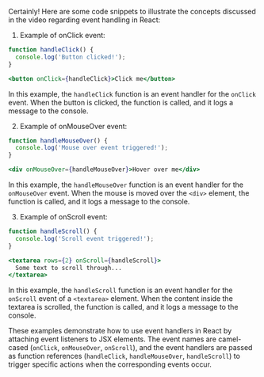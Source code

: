 Certainly! Here are some code snippets to illustrate the concepts discussed in the video regarding event handling in React:

1. Example of onClick event:
```jsx
function handleClick() {
  console.log('Button clicked!');
}

<button onClick={handleClick}>Click me</button>
```

In this example, the `handleClick` function is an event handler for the `onClick` event. When the button is clicked, the function is called, and it logs a message to the console.

2. Example of onMouseOver event:
```jsx
function handleMouseOver() {
  console.log('Mouse over event triggered!');
}

<div onMouseOver={handleMouseOver}>Hover over me</div>
```

In this example, the `handleMouseOver` function is an event handler for the `onMouseOver` event. When the mouse is moved over the `<div>` element, the function is called, and it logs a message to the console.

3. Example of onScroll event:
```jsx
function handleScroll() {
  console.log('Scroll event triggered!');
}

<textarea rows={2} onScroll={handleScroll}>
  Some text to scroll through...
</textarea>
```

In this example, the `handleScroll` function is an event handler for the `onScroll` event of a `<textarea>` element. When the content inside the textarea is scrolled, the function is called, and it logs a message to the console.

These examples demonstrate how to use event handlers in React by attaching event listeners to JSX elements. The event names are camel-cased (`onClick`, `onMouseOver`, `onScroll`), and the event handlers are passed as function references (`handleClick`, `handleMouseOver`, `handleScroll`) to trigger specific actions when the corresponding events occur.